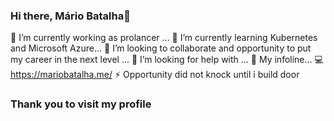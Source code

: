 ### Hi there, Mário Batalha👋


 🔭 I’m currently working as prolancer ...
 🌱 I’m currently learning  Kubernetes and Microsoft Azure...
 👯 I’m looking to collaborate and opportunity to put my career in the next level ...
 🤔 I’m looking for help with ...
 💬 My infoline...
 :computer: https://mariobatalha.me/
 ⚡ Opportunity did not knock until i build  door

### Thank you to visit my profile
